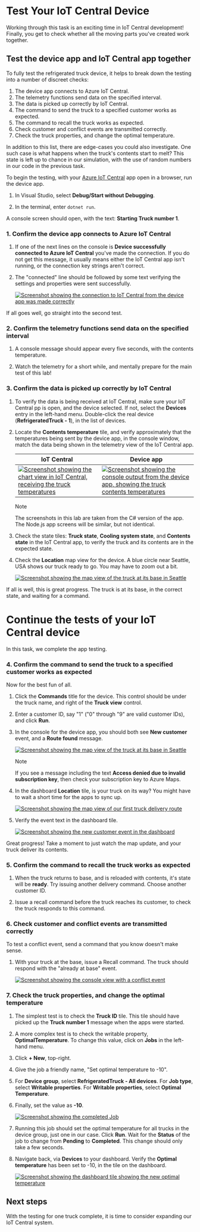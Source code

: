 # Test Your IoT Central Device

Working through this task is an exciting time in IoT Central development! Finally, you get to check whether all the moving parts you've created work together.

## Test the device app and IoT Central app together

To fully test the refrigerated truck device, it helps to break down the testing into a number of discreet checks:

1. The device app connects to Azure IoT Central.
1. The telemetry functions send data on the specified interval.
1. The data is picked up correctly by IoT Central.
1. The command to send the truck to a specified customer works as expected.
1. The command to recall the truck works as expected.
1. Check customer and conflict events are transmitted correctly.
1. Check the truck properties, and change the optimal temperature.

In addition to this list, there are edge-cases you could also investigate. One such case is what happens when the truck's contents start to melt? This state is left up to chance in our simulation, with the use of random numbers in our code in the previous task.

To begin the testing, with your [Azure IoT Central](https://apps.azureiotcentral.com/?azure-portal=true) app open in a browser, run the device app.

1. In Visual Studio, select **Debug/Start without Debugging**.

1. In the terminal, enter `dotnet run`.

A console screen should open, with the text: **Starting Truck number 1**.

### 1. Confirm the device app connects to Azure IoT Central

1. If one of the next lines on the console is **Device successfully connected to Azure IoT Central** you've made the connection. If you do not get this message, it usually means either the IoT Central app isn't running, or the connection key strings aren't correct.

1. The "connected" line should be followed by some text verifying the settings and properties were sent successfully.

    [![Screenshot showing the connection to IoT Central from the device app was made correctly](../../Linked_Image_files/M99-L20/refrigerated-trucks-connected.png)](../../Linked_Image_files/M99-L20/refrigerated-trucks-connected.png#lightbox)

If all goes well, go straight into the second test.

### 2. Confirm the telemetry functions send data on the specified interval

1. A console message should appear every five seconds, with the contents temperature.

1. Watch the telemetry for a short while, and mentally prepare for the main test of this lab!

### 3. Confirm the data is picked up correctly by IoT Central

1. To verify the data is being received at IoT Central, make sure your IoT Central pp is open, and the device selected. If not, select the **Devices** entry in the left-hand menu. Double-click the real device (**RefrigeratedTruck - 1**), in the list of devices.

1. Locate the **Contents temperature** tile, and verify approximately that the temperatures being sent by the device app, in the console window, match the data being shown in the telemetry view of the IoT Central app.

    | IoT Central | Device app |
    | --- | --- |
    | [![Screenshot showing the chart view in IoT Central, receiving the truck temperatures](../../Linked_Image_files/M99-L20/refrigerated-trucks-central.png)](../../Linked_Image_files/M99-L20/refrigerated-trucks-central.png#lightbox) | [![Screenshot showing the console output from the device app, showing the truck contents temperatures](../../Linked_Image_files/M99-L20/refrigerated-trucks-console.png)](../../Linked_Image_files/M99-L20/refrigerated-trucks-console.png#lightbox) |

    > [!NOTE]
    > The screenshots in this lab are taken from the C# version of the app. The Node.js app screens will be similar, but not identical.

1. Check the state tiles: **Truck state**, **Cooling system state**, and **Contents state** in the IoT Central app, to verify the truck and its contents are in the expected state.

1. Check the **Location** map view for the device. A blue circle near Seattle, USA shows our truck ready to go. You may have to zoom out a bit.

    [![Screenshot showing the map view of the truck at its base in Seattle](../../Linked_Image_files/M99-L20/refrigerated-trucks-seattle.png)](../../Linked_Image_files/M99-L20/refrigerated-trucks-seattle.png#lightbox)

If all is well, this is great progress. The truck is at its base, in the correct state, and waiting for a command.


# Continue the tests of your IoT Central device

In this task, we complete the app testing.

### 4. Confirm the command to send the truck to a specified customer works as expected

Now for the best fun of all.

1. Click the **Commands** title for the device. This control should be under the truck name, and right of the **Truck view** control.

1. Enter a customer ID, say "1" ("0" through "9" are valid customer IDs), and click **Run**.

1. In the console for the device app, you should both see  **New customer** event, and a **Route found** message.

    [![Screenshot showing the map view of the truck at its base in Seattle](../../Linked_Image_files/M99-L20/refrigerated-trucks-route-points.png)](../../Linked_Image_files/M99-L20/refrigerated-trucks-route-points.png#lightbox)

   > [!NOTE]
   > If you see a message including the text **Access denied due to invalid subscription key**, then check your subscription key to Azure Maps.

1. In the dashboard **Location** tile, is your truck on its way? You might have to wait a short time for the apps to sync up.

    [![Screenshot showing the map view of our first truck delivery route](../../Linked_Image_files/M99-L20/refrigerated-trucks-first-delivery.png)](../../Linked_Image_files/M99-L20/refrigerated-trucks-first-delivery.png#lightbox)

1. Verify the event text in the dashboard tile.

    [![Screenshot showing the new customer event in the dashboard](../../Linked_Image_files/M99-L20/refrigerated-trucks-new-customer-tile.png)](../../Linked_Image_files/M99-L20/refrigerated-trucks-new-customer-tile.png#lightbox)

Great progress! Take a moment to just watch the map update, and your truck deliver its contents.

### 5. Confirm the command to recall the truck works as expected

1. When the truck returns to base, and is reloaded with contents, it's state will be **ready**. Try issuing another delivery command. Choose another customer ID.

1. Issue a recall command before the truck reaches its customer, to check the truck responds to this command.

### 6. Check customer and conflict events are transmitted correctly

To test a conflict event, send a command that you know doesn't make sense.

1. With your truck at the base, issue a Recall command. The truck should respond with the "already at base" event.

    [![Screenshot showing the console view with a conflict event](../../Linked_Image_files/M99-L20/refrigerated-trucks-already-at-base.png)](../../Linked_Image_files/M99-L20/refrigerated-trucks-already-at-base.png#lightbox)

### 7. Check the truck properties, and change the optimal temperature

1. The simplest test is to check the **Truck ID** tile. This tile should have picked up the **Truck number 1** message when the apps were started.

1. A more complex test is to check the writable property, **OptimalTemperature**. To change this value, click on **Jobs** in the left-hand menu.

1. Click **+ New**, top-right.

1. Give the job a friendly name, "Set optimal temperature to -10".

1. For **Device group**, select **RefrigeratedTruck - All devices**. For **Job type**, select **Writable properties**. For **Writable properties**, select **Optimal Temperature**.

1. Finally, set the value as **-10**.

    [![Screenshot showing the completed Job](../../Linked_Image_files/M99-L20/refrigerated-trucks-job.png)](../../Linked_Image_files/M99-L20/refrigerated-trucks-job.png#lightbox)

1. Running this job should set the optimal temperature for all trucks in the device group, just one in our case. Click **Run**. Wait for the **Status** of the job to change from **Pending** to **Completed**. This change should only take a few seconds.

1. Navigate back, via **Devices** to your dashboard. Verify the **Optimal temperature** has been set to -10, in the tile on the dashboard.

    [![Screenshot showing the dashboard tile showing the new optimal temperature](../../Linked_Image_files/M99-L20/refrigerated-trucks-optimal-temp.png)](../../Linked_Image_files/M99-L20/refrigerated-trucks-optimal-temp.png#lightbox)

## Next steps

With the testing for one truck complete, it is time to consider expanding our IoT Central system.

